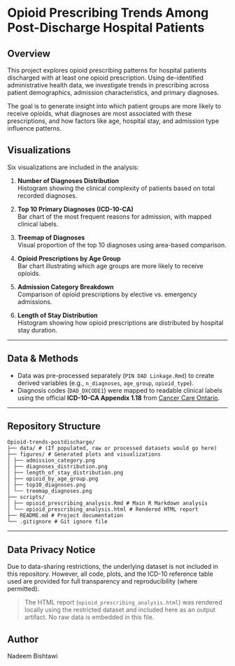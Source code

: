 # Opioid Prescribing Trends Among Post-Discharge Hospital Patients


## Overview
This project explores opioid prescribing patterns for hospital patients discharged with at least one opioid prescription. Using de-identified administrative health data, we investigate trends in prescribing across patient demographics, admission characteristics, and primary diagnoses.

The goal is to generate insight into which patient groups are more likely to receive opioids, what diagnoses are most associated with these prescriptions, and how factors like age, hospital stay, and admission type influence patterns.

## Visualizations
Six visualizations are included in the analysis:

1. **Number of Diagnoses Distribution**  
   Histogram showing the clinical complexity of patients based on total recorded diagnoses.

2. **Top 10 Primary Diagnoses (ICD-10-CA)**  
   Bar chart of the most frequent reasons for admission, with mapped clinical labels.

3. **Treemap of Diagnoses**  
   Visual proportion of the top 10 diagnoses using area-based comparison.

4. **Opioid Prescriptions by Age Group**  
   Bar chart illustrating which age groups are more likely to receive opioids.

5. **Admission Category Breakdown**  
   Comparison of opioid prescriptions by elective vs. emergency admissions.

6. **Length of Stay Distribution**  
   Histogram showing how opioid prescriptions are distributed by hospital stay duration.

---

## Data & Methods

- Data was pre-processed separately (`PIN DAD Linkage.Rmd`) to create derived variables (e.g., `n_diagnoses`, `age_group`, `opioid_type`).
- Diagnosis codes (`DAD_DXCODE1`) were mapped to readable clinical labels using the official **ICD-10-CA Appendix 1.18** from [Cancer Care Ontario](https://ext.cancercare.on.ca/ext/databook/db2122/Appendix/Appendix_1.18_-_ICD10CA_.htm).

---

## Repository Structure

```
Opioid-trends-postdischarge/
├── data/ # (If populated, raw or processed datasets would go here)
├── figures/ # Generated plots and visualizations
│ ├── admission_category.png
│ ├── diagnoses_distribution.png
│ ├── length_of_stay_distribution.png
│ ├── opioid_by_age_group.png
│ ├── top10_diagnoses.png
│ └── treemap_diagnoses.png
├── scripts/
│ ├── opioid_prescribing_analysis.Rmd # Main R Markdown analysis
│ └── opioid_prescribing_analysis.html # Rendered HTML report
├── README.md # Project documentation
└── .gitignore # Git ignore file
```

--- 

## Data Privacy Notice

Due to data-sharing restrictions, the underlying dataset is not included in this repository. However, all code, plots, and the ICD-10 reference table used are provided for full transparency and reproducibility (where permitted).
> The HTML report (`opioid_prescribing_analysis.html`) was rendered locally using the restricted dataset and included here as an output artifact. No raw data is embedded in this file.

## Author
Nadeem Bishtawi
